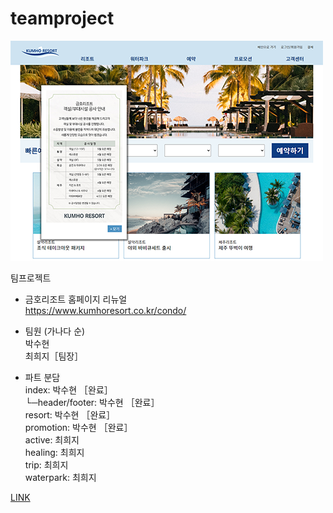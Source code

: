 # teamproject

![screenshot](./public/images/readme.png "screenshot")   

팀프로젝트   
- 금호리조트 홈페이지 리뉴얼   
https://www.kumhoresort.co.kr/condo/   

- 팀원 (가나다 순)   
박수현   
최희지［팀장］   

- 파트 분담   
index: 박수현 ［완료］   
└─header/footer: 박수현 ［완료］    
resort: 박수현    ［완료］   
promotion: 박수현    ［완료］   
active: 최희지   
healing: 최희지   
trip: 최희지   
waterpark: 최희지   

[LINK](https://suuchann.github.io/resort-renewal/public/)

